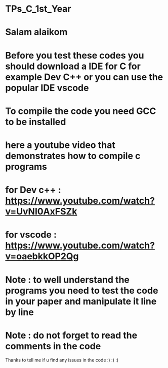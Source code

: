 # TPs_C_1st_Year


# Salam alaikom 
# Before you test these codes you should download a IDE for C for example Dev C++ or you can use the popular IDE vscode 
# To compile the code you need GCC to be installed 
# here a youtube video that demonstrates how to compile c programs
# for Dev c++ : https://www.youtube.com/watch?v=UvNI0AxFSZk
# for vscode : https://www.youtube.com/watch?v=oaebkkOP2Qg

# Note : to well understand the programs you need to test the code in your paper and manipulate it line by line
# Note : do not forget to read the comments in the code

Thanks to tell me if u find any issues in the code :) :) :)

